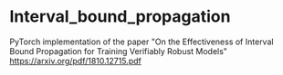 # Interval_bound_propagation
PyTorch implementation of the paper "On the Effectiveness of Interval Bound Propagation for Training Verifiably Robust Models"
https://arxiv.org/pdf/1810.12715.pdf
